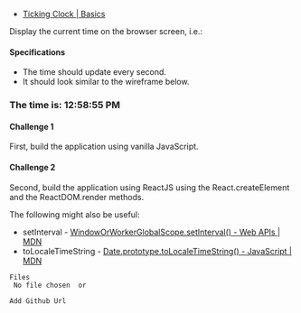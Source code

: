 * [Ticking Clock | Basics](http://learn.codingdojo.com/m/19/4884/32994)

Display the current time on the browser screen, i.e.:

####  Specifications

* The time should update every second.
* It should look similar to the wireframe below.

### The time is: 12:58:55 PM

#### Challenge 1

First, build the application using vanilla JavaScript.

#### Challenge 2

Second, build the application using ReactJS using the React.createElement and the ReactDOM.render methods.

The following might also be useful:

* setInterval - [WindowOrWorkerGlobalScope.setInterval() - Web APIs | MDN](https://developer.mozilla.org/en-US/docs/Web/API/WindowOrWorkerGlobalScope/setInterval)
* toLocaleTimeString - [Date.prototype.toLocaleTimeString() - JavaScript | MDN](https://developer.mozilla.org/en-US/docs/Web/JavaScript/Reference/Global_Objects/Date/toLocaleTimeString)


```
Files
 No file chosen  or 

Add Github Url
```

